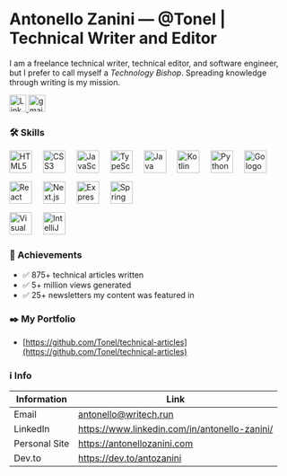 # Antonello Zanini — @Tonel | Technical Writer and Editor
I am a freelance technical writer, technical editor, and software engineer, but I prefer to call myself a _Technology Bishop_.
Spreading knowledge through writing is my mission.

<div>
  <a href="https://www.linkedin.com/in/antonello-zanini/" title="https://www.linkedin.com/in/antonello-zanini/" target="_blank">
    <img src="https://img.shields.io/static/v1?message=LinkedIn&logo=linkedin&label=&color=0077B5&logoColor=white&labelColor=&style=for-the-badge" height="30" alt="Linkedin logo" />
  </a>
  <a href="mailto:antonello@writech.run" target="_blank">
    <img src="https://img.shields.io/static/v1?message=Gmail&logo=gmail&label=&color=D14836&logoColor=white&labelColor=&style=for-the-badge" height="30" alt="gmail logo"  />
  </a>
</div>

### 🛠️ Skills

<div>
 <img src="https://cdn.jsdelivr.net/gh/devicons/devicon/icons/html5/html5-original.svg" height="40" alt="HTML5 logo" title="HTML5" />
 <img width="12" />
 <img src="https://cdn.jsdelivr.net/gh/devicons/devicon/icons/css3/css3-original.svg" height="40" alt="CSS3 logo" title="CSS3" />
 <img width="12" />
 <img src="https://cdn.jsdelivr.net/gh/devicons/devicon/icons/javascript/javascript-original.svg" height="40" alt="JavaScript logo" title="JavaScript" />
 <img width="12" />
 <img src="https://cdn.jsdelivr.net/gh/devicons/devicon/icons/typescript/typescript-original.svg" height="40" alt="TypeScript logo" title="TypeScript" />
 <img width="12" />
 <img src="https://cdn.jsdelivr.net/gh/devicons/devicon/icons/java/java-original.svg" height="40" alt="Java logo" title="Java" />
 <img width="12" />
 <img src="https://cdn.jsdelivr.net/gh/devicons/devicon/icons/kotlin/kotlin-original.svg" height="40" alt="Kotlin logo" title="Kotlin" />
 <img width="12" />
 <img src="https://cdn.jsdelivr.net/gh/devicons/devicon/icons/python/python-original.svg" height="40" alt="Python logo" title="Python" />
 <img width="12" />
 <img src="https://cdn.jsdelivr.net/gh/devicons/devicon/icons/go/go-original.svg" height="40" alt="Go logo" title="Go" />
</div>

<img height="12" />

<div>
 <img src="https://cdn.jsdelivr.net/gh/devicons/devicon/icons/react/react-original.svg" height="40" alt="React logo" title="React" />
 <img width="12" />
 <img src="https://cdn.jsdelivr.net/gh/devicons/devicon/icons/nextjs/nextjs-original.svg" height="40" alt="Next.js logo" title="Next.js" />
 <img width="12" />
 <img src="https://cdn.jsdelivr.net/gh/devicons/devicon/icons/express/express-original.svg" height="40" alt="Express logo" title="Express" />
 <img width="12" />
 <img src="https://cdn.jsdelivr.net/gh/devicons/devicon/icons/spring/spring-original.svg" height="40" alt="Spring logo" title="Spring Boot" />
</div>

<img height="12" />

<div>
 <img src="https://cdn.jsdelivr.net/gh/devicons/devicon/icons/visualstudio/visualstudio-plain.svg" height="40" alt="Visual Studio Code logo" title="Visual Studio Code" />
 <img width="12" />
 <img src="https://cdn.jsdelivr.net/gh/devicons/devicon/icons/intellij/intellij-original.svg" height="40" alt="IntelliJ logo" title="IntelliJ" />
</div>

### 🎯 Achievements
- ✅ 875+ technical articles written
- ✅ 5+ million views generated
- ✅ 25+ newsletters my content was featured in

### ✒️ My Portfolio
- [https://github.com/Tonel/technical-articles](https://github.com/Tonel/technical-articles)

### ℹ️ Info
| Information | Link |
|-------------------|------|
| Email             | <a href="mailto:antonello@writech.run" title="antonello@writech.run">antonello@writech.run</a> |
| LinkedIn          | <a href="https://www.linkedin.com/in/antonello-zanini/" title="https://www.linkedin.com/in/antonello-zanini/" target="_blank">https://www.linkedin.com/in/antonello-zanini/</a> |
| Personal Site     | <a href="https://antonellozanini.com" title="https://antonellozanini.com" target="_blank">https://antonellozanini.com</a> |
| Dev.to    | <a href="https://dev.to/antozanini" title="https://dev.to/antozanini" target="_blank">https://dev.to/antozanini</a> |
